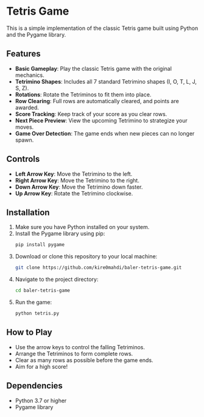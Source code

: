 # Tetris Game

This is a simple implementation of the classic Tetris game built using Python and the Pygame library.

## Features
- **Basic Gameplay**: Play the classic Tetris game with the original mechanics.
- **Tetrimino Shapes**: Includes all 7 standard Tetrimino shapes (I, O, T, L, J, S, Z).
- **Rotations**: Rotate the Tetriminos to fit them into place.
- **Row Clearing**: Full rows are automatically cleared, and points are awarded.
- **Score Tracking**: Keep track of your score as you clear rows.
- **Next Piece Preview**: View the upcoming Tetrimino to strategize your moves.
- **Game Over Detection**: The game ends when new pieces can no longer spawn.

## Controls
- **Left Arrow Key**: Move the Tetrimino to the left.
- **Right Arrow Key**: Move the Tetrimino to the right.
- **Down Arrow Key**: Move the Tetrimino down faster.
- **Up Arrow Key**: Rotate the Tetrimino clockwise.

## Installation
1. Make sure you have Python installed on your system.
2. Install the Pygame library using pip:
   ```bash
   pip install pygame
   ```
3. Download or clone this repository to your local machine:
   ```bash
   git clone https://github.com/kire0mahdi/baler-tetris-game.git
   ```
4. Navigate to the project directory:
   ```bash
   cd baler-tetris-game
   ```
5. Run the game:
   ```bash
   python tetris.py
   ```

## How to Play
- Use the arrow keys to control the falling Tetriminos.
- Arrange the Tetriminos to form complete rows.
- Clear as many rows as possible before the game ends.
- Aim for a high score!

## Dependencies
- Python 3.7 or higher
- Pygame library

